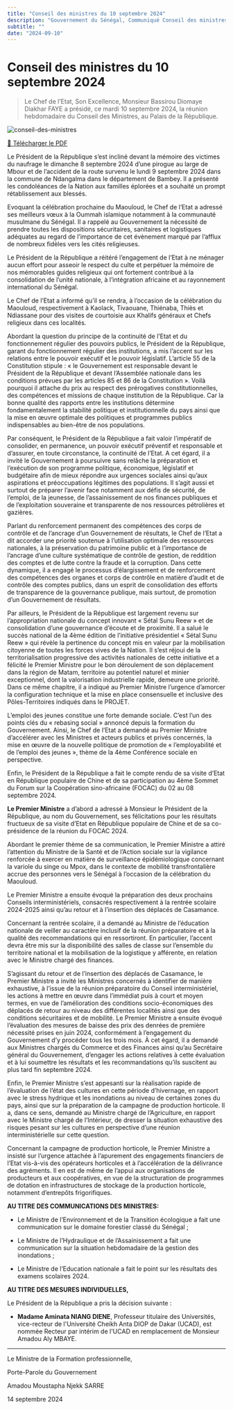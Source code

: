 ```yaml
---
title: "Conseil des ministres du 10 septembre 2024"
description: "Gouvernement du Sénégal, Communiqué Conseil des ministres du 10 septembre 2024 avec le président Bassirou Diomaye Faye et le premier ministre Ousmane Sonko."
subtitle: ""
date: "2024-09-10"
---
```


# Conseil des ministres du 10 septembre 2024

> Le Chef de l’Etat, Son Excellence, Monsieur Bassirou Diomaye Diakhar FAYE a présidé, ce mardi 10 septembre 2024, la réunion hebdomadaire du Conseil des Ministres, au Palais de la République.

![conseil-des-ministres](/images/conseil-des-ministres-10-septembre-2024.png)

<a href="/pdf/communiques/conseil-des-ministres-du-10-septembre-2024.pdf" target="_blank">📄 Télécharger le PDF</a>

Le Président de la République s’est incliné devant la mémoire des victimes du naufrage le dimanche 8 septembre 2024 d’une pirogue au large de Mbour et de l’accident de la route survenu le lundi 9 septembre 2024 dans la commune de Ndangalma dans le département de Bambey. Il a présenté les condoléances de la Nation aux familles éplorées et a souhaité un prompt rétablissement aux blessés.

Evoquant la célébration prochaine du Maouloud, le Chef de l’Etat a adressé ses meilleurs vœux à la Oummah islamique notamment à la communauté musulmane du Sénégal. Il a rappelé au Gouvernement la nécessité de prendre toutes les dispositions sécuritaires, sanitaires et logistiques adéquates au regard de l’importance de cet évènement marqué par l’afflux de nombreux fidèles vers les cités religieuses.

Le Président de la République a réitéré l’engagement de l’Etat à ne ménager aucun effort pour asseoir le respect du culte et perpétuer la mémoire de nos mémorables guides religieux qui ont fortement contribué à la consolidation de l’unité nationale, à l’intégration africaine et au rayonnement international du Sénégal.

Le Chef de l’Etat a informé qu’il se rendra, à l’occasion de la célébration du Maouloud, respectivement à Kaolack, Tivaouane, Thiénaba, Thiès et Ndiassane pour des visites de courtoisie aux Khalifs généraux et Chefs religieux dans ces localités.

Abordant la question du principe de la continuité de l’Etat et du fonctionnement régulier des pouvoirs publics, le Président de la République, garant du fonctionnement régulier des institutions, a mis l’accent sur les relations entre le pouvoir exécutif et le pouvoir législatif. L’article 55 de la Constitution stipule : « le Gouvernement est responsable devant le Président de la République et devant l’Assemblée nationale dans les conditions prévues par les articles 85 et 86 de la Constitution ». Voilà pourquoi il attache du prix au respect des prérogatives constitutionnelles, des compétences et missions de chaque institution de la République. Car la bonne qualité des rapports entre les institutions détermine fondamentalement la stabilité politique et institutionnelle du pays ainsi que la mise en œuvre optimale des politiques et programmes publics indispensables au bien-être de nos populations.

Par conséquent, le Président de la République a fait valoir l’impératif de consolider, en permanence, un pouvoir exécutif préventif et responsable et d’assurer, en toute circonstance, la continuité de l’Etat. A cet égard, il a invité le Gouvernement à poursuivre sans relâche la préparation et l’exécution de son programme politique, économique, législatif et budgétaire afin de mieux répondre aux urgences sociales ainsi qu’aux aspirations et préoccupations légitimes des populations. Il s’agit aussi et surtout de préparer l’avenir face notamment aux défis de sécurité, de l’emploi, de la jeunesse, de l’assainissement de nos finances publiques et de l’exploitation souveraine et transparente de nos ressources pétrolières et gazières.

Parlant du renforcement permanent des compétences des corps de contrôle et de l’ancrage d’un Gouvernement de résultats, le Chef de l’Etat a dit accorder une priorité soutenue à l’utilisation optimale des ressources nationales, à la préservation du patrimoine public et à l’importance de l’ancrage d’une culture systématique de contrôle de gestion, de reddition des comptes et de lutte contre la fraude et la corruption. Dans cette dynamique, il a engagé le processus d’élargissement et de renforcement des compétences des organes et corps de contrôle en matière d’audit et de contrôle des comptes publics, dans un esprit de consolidation des efforts de transparence de la gouvernance publique, mais surtout, de promotion d’un Gouvernement de résultats.

Par ailleurs, le Président de la République est largement revenu sur l’appropriation nationale du concept innovant « Sétal Sunu Reew » et de consolidation d’une gouvernance d’écoute et de proximité. Il a salué le succès national de la 4ème édition de l’initiative présidentiel « Sétal Sunu Reew » qui révèle la pertinence du concept mis en valeur par la mobilisation citoyenne de toutes les forces vives de la Nation. Il s’est réjoui de la territorialisation progressive des activités nationales de cette initiative et a félicité le Premier Ministre pour le bon déroulement de son déplacement dans la région de Matam, territoire au potentiel naturel et minier exceptionnel, dont la valorisation industrielle rapide, demeure une priorité. Dans ce même chapitre, il a indiqué au Premier Ministre l’urgence d’amorcer la configuration technique et la mise en place consensuelle et inclusive des Pôles-Territoires indiqués dans le PROJET.

L’emploi des jeunes constitue une forte demande sociale. C’est l’un des points clés du « rebasing social » annoncé depuis la formation du Gouvernement. Ainsi, le Chef de l’Etat a demandé au Premier Ministre d’accélérer avec les Ministres et acteurs publics et privés concernés, la mise en œuvre de la nouvelle politique de promotion de « l’employabilité et de l’emploi des jeunes », thème de la 4ème Conférence sociale en perspective.

Enfin, le Président de la République a fait le compte rendu de sa visite d’Etat en République populaire de Chine et de sa participation au 4ème Sommet du Forum sur la Coopération sino-africaine (FOCAC) du 02 au 08 septembre 2024.

**Le Premier Ministre** a d’abord a adressé à Monsieur le Président de la République, au nom du Gouvernement, ses félicitations pour les résultats fructueux de sa visite d’Etat en République populaire de Chine et de sa co-présidence de la réunion du FOCAC 2024.

Abordant le premier thème de sa communication, le Premier Ministre a attiré l’attention du Ministre de la Santé et de l’Action sociale sur la vigilance renforcée à exercer en matière de surveillance épidémiologique concernant la variole du singe ou Mpox, dans le contexte de mobilité transfrontalière accrue des personnes vers le Sénégal à l’occasion de la célébration du Maouloud.

Le Premier Ministre a ensuite évoqué la préparation des deux prochains Conseils interministériels, consacrés respectivement à la rentrée scolaire 2024-2025 ainsi qu’au retour et à l’insertion des déplacés de Casamance.

Concernant la rentrée scolaire, il a demandé au Ministre de l’éducation nationale de veiller au caractère inclusif de la réunion préparatoire et à la qualité des recommandations qui en ressortiront. En particulier, l’accent devra être mis sur la disponibilité des salles de classe sur l’ensemble du territoire national et la mobilisation de la logistique y afférente, en relation avec le Ministre chargé des finances.

S’agissant du retour et de l’insertion des déplacés de Casamance, le Premier Ministre a invité les Ministres concernés à identifier de manière exhaustive, à l’issue de la réunion préparatoire du Conseil interministériel, les actions à mettre en œuvre dans l’immédiat puis à court et moyen termes, en vue de l’amélioration des conditions socio-économiques des déplacés de retour au niveau des différentes localités ainsi que des conditions sécuritaires et de mobilité. Le Premier Ministre a ensuite évoqué l’évaluation des mesures de baisse des prix des denrées de première nécessité prises en juin 2024, conformément à l’engagement du Gouvernement d’y procéder tous les trois mois. À cet égard, il a demandé aux Ministres chargés du Commerce et des Finances ainsi qu’au Secrétaire général du Gouvernement, d’engager les actions relatives à cette évaluation et à lui soumettre les résultats et les recommandations qu’ils suscitent au plus tard fin septembre 2024.

Enfin, le Premier Ministre s’est appesanti sur la réalisation rapide de l’évaluation de l’état des cultures en cette période d’hivernage, en rapport avec le stress hydrique et les inondations au niveau de certaines zones du pays, ainsi que sur la préparation de la campagne de production horticole. Il a, dans ce sens, demandé au Ministre chargé de l’Agriculture, en rapport avec le Ministre chargé de l’Intérieur, de dresser la situation exhaustive des risques pesant sur les cultures en perspective d’une réunion interministérielle sur cette question.

Concernant la campagne de production horticole, le Premier Ministre a insisté sur l’urgence attachée à l’apurement des engagements financiers de l’Etat vis-à-vis des opérateurs horticoles et à l’accélération de la délivrance des agréments. Il en est de même de l’appui aux organisations de producteurs et aux coopératives, en vue de la structuration de programmes de dotation en infrastructures de stockage de la production horticole, notamment d’entrepôts frigorifiques.

**AU TITRE DES COMMUNICATIONS DES MINISTRES:**

- Le Ministre de l’Environnement et de la Transition écologique a fait une communication sur le domaine forestier classé du Sénégal ;

- Le Ministre de l’Hydraulique et de l’Assainissement a fait une communication sur la situation hebdomadaire de la gestion des inondations ;

- Le Ministre de l’Education nationale a fait le point sur les résultats des examens scolaires 2024.

**AU TITRE DES MESURES INDIVIDUELLES,**

Le Président de la République a pris la décision suivante :

- **Madame Aminata NIANG DIENE**, Professeur titulaire des Universités, vice-recteur de l'Université Cheikh Anta DIOP de Dakar (UCAD), est nommée Recteur par intérim de l'UCAD en remplacement de Monsieur Amadou Aly MBAYE.

---

Le Ministre de la Formation professionnelle,

Porte-Parole du Gouvernement

Amadou Moustapha Njekk SARRE

14 septembre 2024
